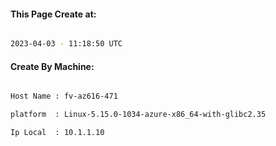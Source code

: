 
   
#### This Page Create at:

```bash

2023-04-03 - 11:18:50 UTC

```

#### Create By Machine:

```bash

Host Name : fv-az616-471

platform  : Linux-5.15.0-1034-azure-x86_64-with-glibc2.35

Ip Local  : 10.1.1.10

```

